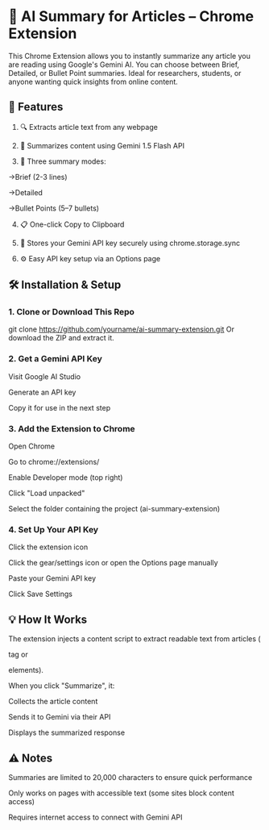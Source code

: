 # 🚀 AI Summary for Articles – Chrome Extension
This Chrome Extension allows you to instantly summarize any article you are reading using Google's Gemini AI. You can choose between Brief, Detailed, or Bullet Point summaries. Ideal for researchers, students, or anyone wanting quick insights from online content.

## 🧠 Features
1. 🔍 Extracts article text from any webpage

2. 🤖 Summarizes content using Gemini 1.5 Flash API

3. 🧵 Three summary modes:

  ->Brief (2-3 lines)

  ->Detailed
 
  ->Bullet Points (5–7 bullets)

4. 📋 One-click Copy to Clipboard

5. 🔐 Stores your Gemini API key securely using chrome.storage.sync

6. ⚙️ Easy API key setup via an Options page

## 🛠 Installation & Setup
### 1. Clone or Download This Repo
git clone https://github.com/yourname/ai-summary-extension.git
Or download the ZIP and extract it.

### 2. Get a Gemini API Key
Visit Google AI Studio

Generate an API key

Copy it for use in the next step

### 3. Add the Extension to Chrome
Open Chrome

Go to chrome://extensions/

Enable Developer mode (top right)

Click "Load unpacked"

Select the folder containing the project (ai-summary-extension)

### 4. Set Up Your API Key
Click the extension icon

Click the gear/settings icon or open the Options page manually

Paste your Gemini API key

Click Save Settings

## 💡 How It Works
The extension injects a content script to extract readable text from articles (<article> tag or <p> elements).

When you click "Summarize", it:

Collects the article content

Sends it to Gemini via their API

Displays the summarized response


## ⚠️ Notes
Summaries are limited to 20,000 characters to ensure quick performance

Only works on pages with accessible text (some sites block content access)

Requires internet access to connect with Gemini API


